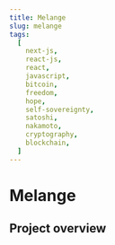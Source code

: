 ```yaml
---
title: Melange
slug: melange
tags:
  [
    next-js,
    react-js,
    react,
    javascript,
    bitcoin,
    freedom,
    hope,
    self-sovereignty,
    satoshi,
    nakamoto,
    cryptography,
    blockchain,
  ]
---
```


# Melange

## Project overview
